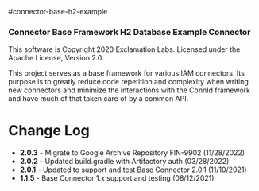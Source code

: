 #connector-base-h2-example
### Connector Base Framework H2 Database Example Connector

This software is Copyright 2020 Exclamation Labs.  Licensed under the Apache License, Version 2.0.

This project serves as a base framework for various IAM connectors.  Its purpose
is to greatly reduce code repetition and complexity when writing new connectors
and minimize the interactions with the ConnId framework and have much of that
taken care of by a common API.

# Change Log

+ **2.0.3** - Migrate to Google Archive Repository FIN-9902 (11/28/2022)
+ **2.0.2** - Updated build.gradle with Artifactory auth (03/28/2022) 
+ **2.0.1** - Updated to support and test Base Connector 2.0.1 (11/10/2021) 
+ **1.1.5** - Base Connector 1.x support and testing (08/12/2021)
